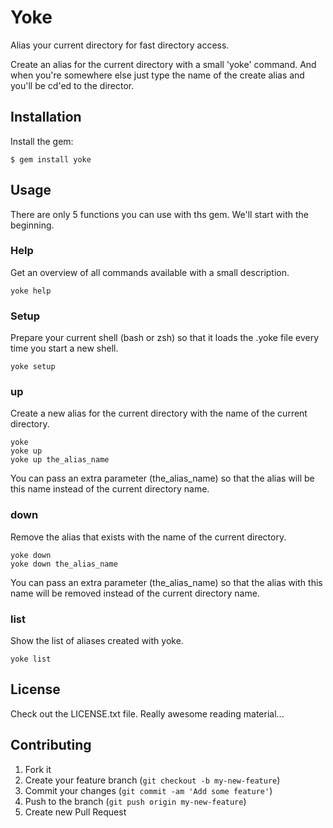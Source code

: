 # Yoke

Alias your current directory for fast directory access.

Create an alias for the current directory with a small 'yoke' command. And when you're somewhere else just type the name of the create alias and you'll be cd'ed to the director.

## Installation

Install the gem:

    $ gem install yoke

## Usage

There are only 5 functions you can use with ths gem. We'll start with the beginning.

### Help

Get an overview of all commands available with a small description.

    yoke help

### Setup

Prepare your current shell (bash or zsh) so that it loads the .yoke file every time you start a new shell.

    yoke setup

### up

Create a new alias for the current directory with the name of the current directory.

    yoke
    yoke up
    yoke up the_alias_name

You can pass an extra parameter (the\_alias\_name) so that the alias will be this name instead of the current directory name.

### down

Remove the alias that exists with the name of the current directory.

    yoke down
    yoke down the_alias_name

You can pass an extra parameter (the\_alias\_name) so that the alias with this name will be removed instead of the current directory name.

### list

Show the list of aliases created with yoke.

    yoke list

## License

Check out the LICENSE.txt file. Really awesome reading material...

## Contributing

1. Fork it
2. Create your feature branch (`git checkout -b my-new-feature`)
3. Commit your changes (`git commit -am 'Add some feature'`)
4. Push to the branch (`git push origin my-new-feature`)
5. Create new Pull Request
